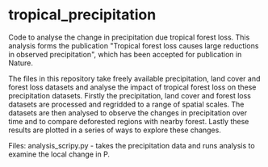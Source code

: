 # tropical_precipitation
Code to analyse the change in precipitation due tropical forest loss. This analysis forms the publication "Tropical forest loss causes large reductions in observed precipitation", which has been accepted for publication in Nature.

The files in this repository take freely available precipitation, land cover and forest loss datasets and analyse the impact of tropical forest loss on these precipitation datasets. Firstly the precipitation, land cover and forest loss datasets are processed and regridded to a range of spatial scales. The datasets are then analysed to observe the changes in precipitation over time and to compare deforested regions with nearby forest. Lastly these results are plotted in a series of ways to explore these changes.

Files:
analysis_scripy.py - takes the precipitation data and runs analysis to examine the local change in P.
